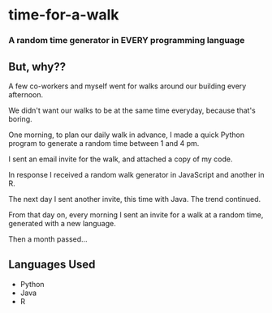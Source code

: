 # time-for-a-walk
### A random time generator in **EVERY** programming language

## But, why??
A few co-workers and myself went for walks around our building every afternoon.

We didn't want our walks to be at the same time everyday, because that's boring.

One morning, to plan our daily walk in advance, I made a quick Python program to generate a random time between 1 and 4 pm.

I sent an email invite for the walk, and attached a copy of my code.

In response I received a random walk generator in JavaScript and another in R.

The next day I sent another invite, this time with Java. The trend continued.

From that day on, every morning I sent an invite for a walk at a random time, generated with a new language.

Then a month passed...


## Languages Used
- Python
- Java
- R
